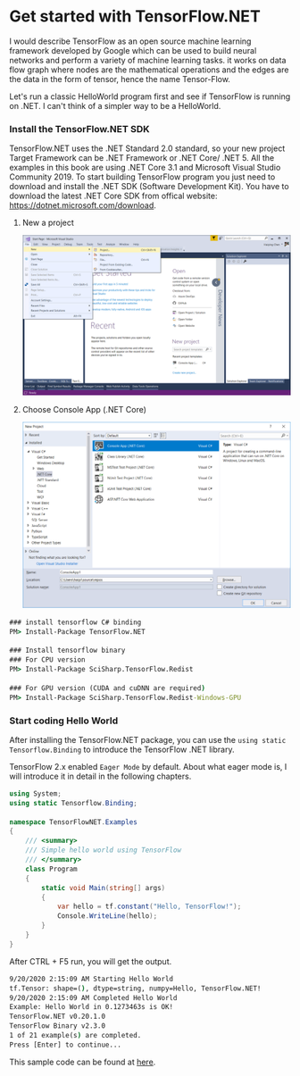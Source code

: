 # 	Get started with TensorFlow.NET

I would describe TensorFlow as an open source machine learning framework developed by Google which can be used to build neural networks and perform a variety of machine learning tasks. it works on data flow graph where nodes are the mathematical operations and the edges are the data in the form of tensor, hence the name Tensor-Flow. 



Let's run a classic HelloWorld program first and see if TensorFlow is running on .NET. I can't think of a simpler way to be a HelloWorld.



### Install the TensorFlow.NET SDK

TensorFlow.NET uses the .NET Standard 2.0 standard, so your new project Target Framework can be .NET Framework or .NET Core/ .NET 5.  All the examples in this book are using .NET Core 3.1 and Microsoft Visual Studio Community 2019. To start building TensorFlow program you just need to download and install the .NET SDK (Software Development Kit). You have to download the latest .NET Core SDK from offical website: https://dotnet.microsoft.com/download.



1. New a project

   ![New Project](../_images/new-project.png)

2. Choose Console App (.NET Core)

   ![Console App](../_images/new-project-console.png)



```cmd
### install tensorflow C# binding
PM> Install-Package TensorFlow.NET

### Install tensorflow binary
### For CPU version
PM> Install-Package SciSharp.TensorFlow.Redist

### For GPU version (CUDA and cuDNN are required)
PM> Install-Package SciSharp.TensorFlow.Redist-Windows-GPU
```

### Start coding Hello World

After installing the TensorFlow.NET package, you can use the `using static Tensorflow.Binding` to introduce the TensorFlow .NET library.

TensorFlow 2.x enabled `Eager Mode` by default. About what eager mode is, I will introduce it in detail in the following chapters.

```csharp
using System;
using static Tensorflow.Binding;

namespace TensorFlowNET.Examples
{
    /// <summary>
    /// Simple hello world using TensorFlow
    /// </summary>
    class Program
    {
        static void Main(string[] args)
        {
            var hello = tf.constant("Hello, TensorFlow!");
            Console.WriteLine(hello);
        }
    }
}
```
After CTRL + F5 run, you will get the output.
```cmd
9/20/2020 2:15:09 AM Starting Hello World
tf.Tensor: shape=(), dtype=string, numpy=Hello, TensorFlow.NET!
9/20/2020 2:15:09 AM Completed Hello World
Example: Hello World in 0.1273463s is OK!
TensorFlow.NET v0.20.1.0
TensorFlow Binary v2.3.0
1 of 21 example(s) are completed.
Press [Enter] to continue...
```

This sample code can be found at [here](https://github.com/SciSharp/SciSharp-Stack-Examples/blob/master/src/TensorFlowNET.Examples/HelloWorld.cs).

